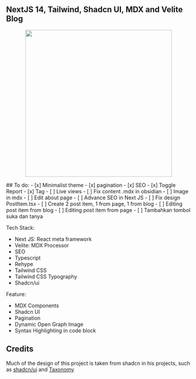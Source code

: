 ## NextJS 14, Tailwind, Shadcn UI, MDX and Velite Blog

<p align="center">
 <img src="https://i.imgur.com/VgnktQH.png" width="400">
</p>
## To do:
- [x] Minimalist theme
- [x] pagination
- [x] SEO
- [x] Toggle Report 
- [x] Tag
- [ ] Live views
- [ ] Fix content .mdx in obsidian
- [ ] Image in mdx
- [ ] Edit about page
- [ ] Advance SEO in Next JS
- [ ] Fix design PostItem.tsx
- [ ] Create 2 post item, 1 from page, 1 from blog
- [ ] Editing post item from blog
- [ ] Editing post item from page
- [ ] Tambahkan tombol suka dan tanya

Tech Stack:
- Next JS: React meta framework
- Velite: MDX Processor
- SEO
- Typescript
- Rehype
- Tailwind CSS
- Tailwind CSS Typography
- Shadcn/ui

Feature:
- MDX Components
- Shadcn UI
- Pagination
- Dynamic Open Graph Image
- Syntax Highlighting in code block

## Credits
Much of the design of this project is taken from shadcn in his projects, such as [shadcn/ui](https://ui.shadcn.com/) and [Taxonomy](https://tx.shadcn.com/)
